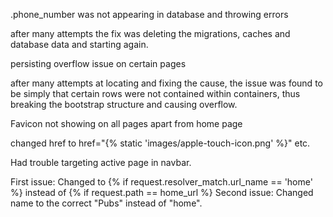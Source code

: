 .phone_number was not appearing in database and throwing errors

after many attempts the fix was deleting the migrations, caches and database data and starting again.


persisting overflow issue on certain pages

after many attempts at locating and fixing the cause, the issue was found to be simply that certain rows were not contained within containers, thus breaking the bootstrap structure and causing overflow.

Favicon not showing on all pages apart from home page

changed href to href="{% static 'images/apple-touch-icon.png' %}" etc.

Had trouble targeting active page in navbar.

First issue: Changed to {% if request.resolver_match.url_name == 'home' %} instead of {% if request.path == home_url %}
Second issue: Changed name to the correct "Pubs" instead of "home".
